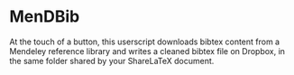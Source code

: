 # MenDBib
At the touch of a button, this userscript downloads bibtex content from a Mendeley reference library and writes a cleaned bibtex file on Dropbox, in the same folder shared by your ShareLaTeX document.
